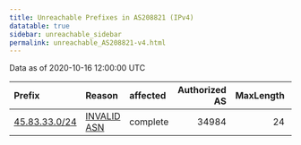 ```yaml
---
title: Unreachable Prefixes in AS208821 (IPv4)
datatable: true
sidebar: unreachable_sidebar
permalink: unreachable_AS208821-v4.html
---
```


Data as of 2020-10-16 12:00:00 UTC


<div class="datatable-begin"></div>

| Prefix                                               | Reason                                                                                                | affected   |   Authorized AS |   MaxLength | Anchor                                         |   unreachable /24s |
|:-----------------------------------------------------|:------------------------------------------------------------------------------------------------------|:-----------|----------------:|------------:|:-----------------------------------------------|-------------------:|
| [45.83.33.0/24](https://stat.ripe.net/45.83.33.0/24) | [INVALID ASN](https://rpki-validator.ripe.net/announcement-preview?asn=AS208821&prefix=45.83.33.0/24) | complete   |           34984 |          24 | [RIPE](unreachable_RIPE_NCC_RPKI_Root-v4.html) |                  1 |

<div class="datatable-end"></div>